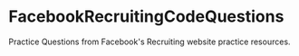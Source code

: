 # FacebookRecruitingCodeQuestions
Practice Questions from Facebook's Recruiting website practice resources. 
